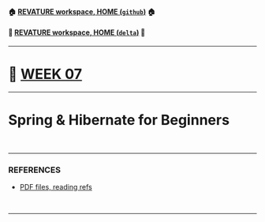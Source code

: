 #### :house: [REVATURE workspace, HOME (`github`)](https://github.com/joedonline/REVATURE__workspace)  :house:
#### :house_with_garden: [REVATURE workspace, HOME (`delta`)](https://github.com/deltachannel/REVATURE__workspace) :house_with_garden:
---
# :calendar: [WEEK 07](https://github.com/joedonline/REVATURE__workspace/tree/master/WEEK__07)

---
# Spring & Hibernate for Beginners

<br>

---
### REFERENCES
- [PDF files, reading refs](https://drive.google.com/drive/folders/1zDfab3auDuLhFwmnQpZy5RIATU43qopZ)

<br>

---

